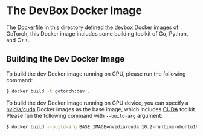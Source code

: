 # The DevBox Docker Image

The [Dockerfile](/docker/Dockerfile) in this directory defined
the devbox Docker images of GoTorch, this Docker image includes
some building toolkit of Go, Python, and C++.

## Building the Dev Docker Image

To build the dev Docker image running on CPU, please run the following command:

``` bash
$ docker build -t gotorch:dev .
```

To build the dev Docker image running on GPU device, you can
specify a [nvidia/cuda](https://hub.docker.com/r/nvidia/cuda/tags) Docker images
as the base image, which includes [CUDA](https://developer.nvidia.com/cuda-zone)
toolkit. Please run the following command with `--build-arg` argument:

``` bash
$ docker build --build-arg BASE_IMAGE=nvidia/cuda:10.2-runtime-ubuntu18.04 -t gotorch:dev-gpu .
```
